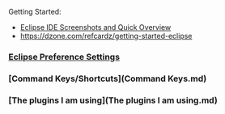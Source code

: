 Getting Started:
* [Eclipse IDE Screenshots and Quick Overview](EclipseIDE.md) 
* https://dzone.com/refcardz/getting-started-eclipse

### [Eclipse Preference Settings](PreferenceSetting.md)

### [Command Keys/Shortcuts](Command Keys.md)

### [The plugins I am using](The plugins I am using.md)
